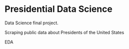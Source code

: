 # Presidential Data Science

Data Science final project.

Scraping public data about Presidents of the United States

EDA 
